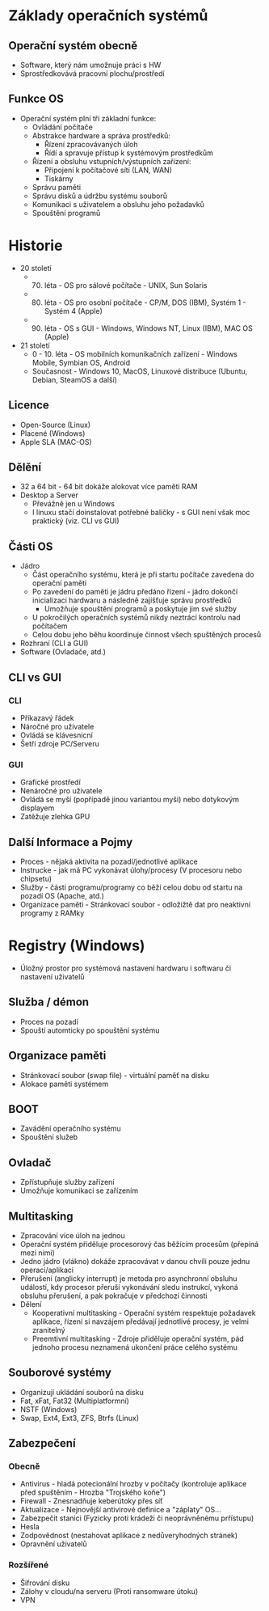 # Základy operačních systémů
## Operační systém obecně
* Software, který nám umožnuje práci s HW 
* Sprostředkovává pracovní plochu/prostředí

## Funkce OS
* Operační systém plní tři základní funkce: 
  * Ovládání počítače
  * Abstrakce hardware a správa prostředků:
    * Řízení zpracovávaných úloh
    * Řídí a spravuje přístup k systémovým prostředkům
  * Řízení a obsluhu vstupních/výstupních zařízení:
    * Připojení k počítačové síti (LAN, WAN)
    * Tiskárny
  * Správu paměti
  * Správu disků a údržbu systému souborů
  * Komunikaci s uživatelem a obsluhu jeho požadavků
  * Spouštění programů

# Historie
* 20 století
  * 70. léta - OS pro sálové počítače - UNIX, Sun Solaris
  * 80. léta - OS pro osobní počítače - CP/M, DOS (IBM), Systém 1 - Systém 4 (Apple)
  * 90. léta - OS s GUI - Windows, Windows NT, Linux (IBM), MAC OS (Apple)
* 21 století
  * 0 - 10. léta - OS mobilních komunikačních zařízení - Windows Mobile, Symbian OS, Android
  * Současnost - Windows 10, MacOS, Linuxové distribuce (Ubuntu, Debian, SteamOS a další)

## Licence
* Open-Source (Linux)
* Placené (Windows)
* Apple SLA (MAC-OS)

## Dělění
* 32 a 64 bit - 64 bit dokáže alokovat více paměti RAM
* Desktop a Server 
  * Převážně jen u Windows
  * I linuxu stačí doinstalovat potřebné balíčky - s GUI není však moc praktický (viz. CLI vs GUI)

## Části OS
* Jádro
  * Část operačního systému, která je při startu počítače zavedena do operační paměti
  * Po zavedení do paměti je jádru předáno řízení - jádro dokončí inicializaci hardwaru a následně zajišťuje správu prostředků
    * Umožňuje spouštění programů a poskytuje jim své služby
  * U pokročilých operačních systémů nikdy neztrácí kontrolu nad počítačem 
  * Celou dobu jeho běhu koordinuje činnost všech spuštěných procesů
* Rozhraní (CLI a GUI)
* Software (Ovladače, atd.)

## CLI vs GUI
### CLI
* Příkazavý řádek 
* Náročné pro uživatele
* Ovládá se klávesnicní
* Šetří zdroje PC/Serveru
### GUI
* Grafické prostředí
* Nenáročné pro uživatele
* Ovládá se myší (popřípadě jinou variantou myši) nebo dotykovým displayem
* Zatěžuje zlehka GPU

## Další Informace a Pojmy
* Proces - nějaká aktivita na pozadí/jednotlivé aplikace 
* Instrucke - jak má PC vykonávat úlohy/procesy (V procesoru nebo chipsetu)
* Služby - části programu/programy co běží celou dobu od startu na pozadí OS (Apache, atd.)
* Organizace paměti - Stránkovací soubor - odložižtě dat pro neaktivní programy z RAMky

# Registry (Windows)
* Úložný prostor pro systémová nastavení hardwaru i softwaru či nastavení uživatelů

## Služba / démon
* Proces na pozadí
* Spouští automticky po spouštění systému

## Organizace paměti
* Stránkovací soubor (swap file) - virtuální paměť na disku
* Alokace paměti systémem

## BOOT
* Zavádění operačního systému
* Spouštění služeb

## Ovladač
* Zpřístupňuje služby zařízení
* Umožňuje komunikaci se zařízením

## Multitasking
* Zpracování více úloh na jednou
* Operační systém přiděluje procesorový čas běžícím procesům (přepíná mezi nimi)
* Jedno jádro (vlákno) dokáže zpracovávat v danou chvíli pouze jednu operaci/aplikaci
* Přerušení (anglicky interrupt) je metoda pro asynchronní obsluhu událostí, kdy procesor přeruší vykonávání sledu instrukcí, vykoná obsluhu přerušení, a pak pokračuje v předchozí činnosti
* Dělení
  * Kooperativní multitasking - Operační systém respektuje požadavek aplikace, řízení si navzájem předávají jednotlivé procesy, je velmi zranitelný
  * Preemtivní multitasking - Zdroje přiděluje operační systém, pád jednoho procesu neznamená ukončení práce celého systému

## Souborové systémy
* Organizují ukládání souborů na disku
* Fat, xFat, Fat32 (Multiplatformní)
* NSTF (Windows)
* Swap, Ext4, Ext3, ZFS, Btrfs (Linux)

## Zabezpečení
### Obecně
* Antivirus - hladá potecionální hrozby v počítačy (kontroluje aplikace před spuštěním - Hrozba "Trojského koňe")
* Firewall - Znesnadňuje keberútoky přes síť
* Aktualizace - Nejnovější antivirové definice a "záplaty" OS...
* Zabezpečit stanici (Fyzicky proti krádeži či neoprávněnému prřístupu)
* Hesla
* Zodpovědnost (nestahovat aplikace z nedůveryhodných stránek)
* Opravnění uživatelů
### Rozšířené
* Šifrování disku
* Zálohy v cloudu/na serveru (Proti ransomware útoku)
* VPN

